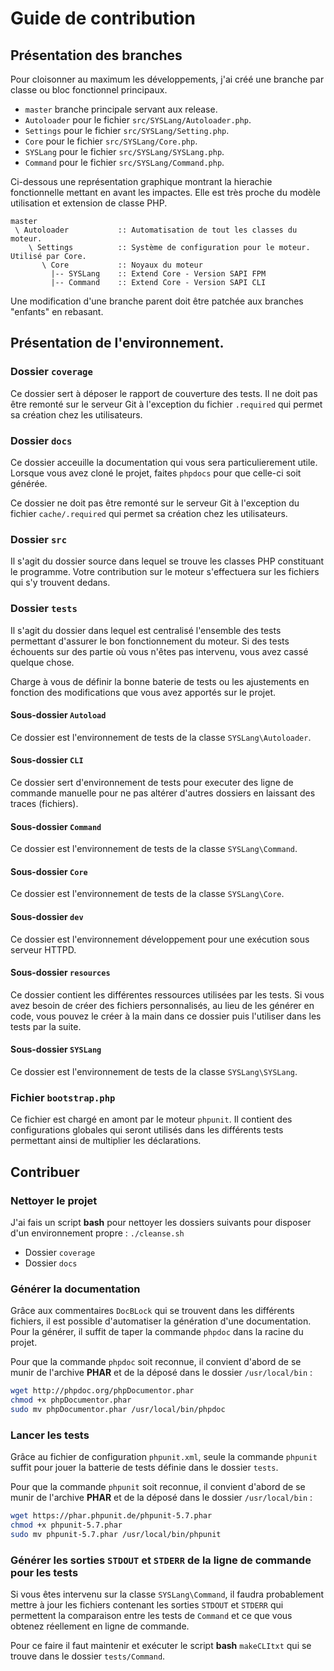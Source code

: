 # Guide de contribution


## Présentation des branches

Pour cloisonner au maximum les développements, j'ai créé une branche par classe ou bloc fonctionnel principaux.

* ``master`` branche principale servant aux release.
* ``Autoloader`` pour le fichier `src/SYSLang/Autoloader.php`.
* ``Settings`` pour le fichier `src/SYSLang/Setting.php`.
* ``Core`` pour le fichier `src/SYSLang/Core.php`.
* ``SYSLang`` pour le fichier `src/SYSLang/SYSLang.php`.
* ``Command`` pour le fichier `src/SYSLang/Command.php`.


Ci-dessous une représentation graphique montrant la hierachie fonctionnelle mettant en avant les impactes.
Elle est très proche du modèle utilisation et extension de classe PHP.

```
master
 \ Autoloader           :: Automatisation de tout les classes du moteur.
    \ Settings          :: Système de configuration pour le moteur. Utilisé par Core.
       \ Core           :: Noyaux du moteur
         |-- SYSLang    :: Extend Core - Version SAPI FPM
         |-- Command    :: Extend Core - Version SAPI CLI
```

Une modification d'une branche parent doit être patchée aux branches "enfants" en rebasant.




## Présentation de l'environnement.


### Dossier ``coverage``

Ce dossier sert à déposer le rapport de couverture des tests.
Il ne doit pas être remonté sur le serveur Git à l'exception du fichier ``.required``
qui permet sa création chez les utilisateurs.




### Dossier ``docs``

Ce dossier acceuille la documentation qui vous sera particulierement utile.
Lorsque vous avez cloné le projet, faites ``phpdocs`` pour que celle-ci soit générée.

Ce dossier ne doit pas être remonté sur le serveur Git à l'exception du fichier
``cache/.required`` qui permet sa création chez les utilisateurs.




### Dossier ``src``

Il s'agit du dossier source dans lequel se trouve les classes PHP constituant le programme.
Votre contribution sur le moteur s'effectuera sur les fichiers qui s'y trouvent dedans.




### Dossier ``tests``

Il s'agit du dossier dans lequel est centralisé l'ensemble des tests permettant d'assurer
le bon fonctionnement du moteur. Si des tests échouents sur des partie où vous n'êtes pas
intervenu, vous avez cassé quelque chose.

Charge à vous de définir la bonne baterie de tests ou les ajustements en fonction des 
modifications que vous avez apportés sur le projet.


#### Sous-dossier ``Autoload``

Ce dossier est l'environnement de tests de la classe ``SYSLang\Autoloader``.




#### Sous-dossier ``CLI``

Ce dossier sert d'environnement de tests pour executer des ligne de commande manuelle pour
ne pas altérer d'autres dossiers en laissant des traces (fichiers).




#### Sous-dossier ``Command``

Ce dossier est l'environnement de tests de la classe ``SYSLang\Command``.




#### Sous-dossier ``Core``

Ce dossier est l'environnement de tests de la classe ``SYSLang\Core``.




#### Sous-dossier ``dev``

Ce dossier est l'environnement développement pour une exécution sous serveur HTTPD.




#### Sous-dossier ``resources``

Ce dossier contient les différentes ressources utilisées par les tests.
Si vous avez besoin de créer des fichiers personnalisés, au lieu de les générer en code,
vous pouvez le créer à la main dans ce dossier puis l'utiliser dans les tests par la suite.




#### Sous-dossier ``SYSLang``

Ce dossier est l'environnement de tests de la classe ``SYSLang\SYSLang``.




### Fichier ``bootstrap.php``

Ce fichier est chargé en amont par le moteur ``phpunit``.
Il contient des configurations globales qui seront utilisés dans les différents tests
permettant ainsi de multiplier les déclarations.




## Contribuer


### Nettoyer le projet 

J'ai fais un script **bash** pour nettoyer les dossiers suivants pour disposer d'un
environnement propre : ``./cleanse.sh``

* Dossier ``coverage``
* Dossier ``docs``




### Générer la documentation

Grâce aux commentaires ``DocBLock`` qui se trouvent dans les différents fichiers, il est 
possible d'automatiser la génération d'une documentation.
Pour la générer, il suffit de taper la commande ``phpdoc`` dans la racine du projet.

Pour que la commande ``phpdoc`` soit reconnue, il convient d'abord de se munir de l'archive
**PHAR** et de la déposé dans le dossier ``/usr/local/bin`` :

```bash
wget http://phpdoc.org/phpDocumentor.phar
chmod +x phpDocumentor.phar
sudo mv phpDocumentor.phar /usr/local/bin/phpdoc
```



### Lancer les tests

Grâce au fichier de configuration ``phpunit.xml``, seule la commande ``phpunit`` suffit
pour jouer la batterie de tests définie dans le dossier `tests`.

Pour que la commande ``phpunit`` soit reconnue, il convient d'abord de se munir de l'archive
**PHAR** et de la déposé dans le dossier ``/usr/local/bin`` :

```bash
wget https://phar.phpunit.de/phpunit-5.7.phar
chmod +x phpunit-5.7.phar
sudo mv phpunit-5.7.phar /usr/local/bin/phpunit
```




### Générer les sorties ``STDOUT`` et ``STDERR`` de la ligne de commande pour les tests

Si vous êtes intervenu sur la classe ``SYSLang\Command``, il faudra probablement mettre
à jour les fichiers contenant les sorties ``STDOUT`` et ``STDERR`` qui permettent la
comparaison entre les tests de ``Command`` et ce que vous obtenez réellement en ligne
de commande.

Pour ce faire il faut maintenir et exécuter le script **bash** ``makeCLItxt`` qui se trouve
dans le dossier ``tests/Command``.
    